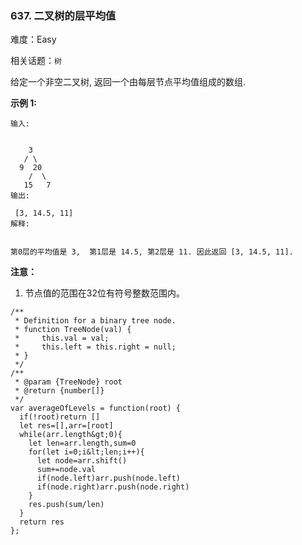 ### 637. 二叉树的层平均值

难度：Easy

相关话题：`树`

给定一个非空二叉树, 返回一个由每层节点平均值组成的数组.



 **示例 1:** 





```
输入:


    3
   / \
  9  20
    /  \
   15   7
输出:

 [3, 14.5, 11]
解释:


第0层的平均值是 3,  第1层是 14.5, 第2层是 11. 因此返回 [3, 14.5, 11].

```

 **注意：** 





1. 节点值的范围在32位有符号整数范围内。






```
/**
 * Definition for a binary tree node.
 * function TreeNode(val) {
 *     this.val = val;
 *     this.left = this.right = null;
 * }
 */
/**
 * @param {TreeNode} root
 * @return {number[]}
 */
var averageOfLevels = function(root) {
  if(!root)return []
  let res=[],arr=[root]
  while(arr.length&gt;0){
    let len=arr.length,sum=0
    for(let i=0;i&lt;len;i++){
      let node=arr.shift()
      sum+=node.val
      if(node.left)arr.push(node.left)
      if(node.right)arr.push(node.right)
    }
    res.push(sum/len)
  }
  return res
};



```

